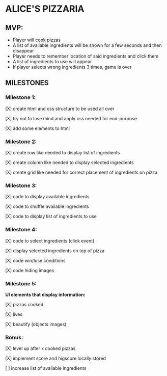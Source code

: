 # ALICE'S PIZZARIA

## MVP:


- Player will cook pizzas
- A list of available ingredients will be shown for a few seconds and then disappear
- Player needs to remember location of said ingredients and click them
- A list of ingredients to use will appear
- If player selects wrong ingredients 3 times, game is over


## MILESTONES

### Milestone 1:


[X] create html and css structure to be used all over

[X] try not to lose mind and apply css needed for end-purpose

[X] add some elements to html


### Milestone 2:


[X] create row like needed to display list of ingredients

[X] create column like needed to display selected ingredients

[X] create grid like needed for correct placement of ingredients on pizza


### Milestone 3:


[X] code to display available ingredients

[X] code to shuffle available ingredients

[X] code to display list of ingredients to use


### Milestone 4:

[X] code to select ingredients (click event)

[X] display selected ingredients on top of pizza

[X] code win/lose conditions

[X] code hiding images


### Milestone 5:


**UI elements that display information:**

[X] pizzas cooked

[X] lives

[X] beautify (objects images)


### Bonus:


[X] level up after x cooked pizzas

[X] implement score and higscore locally stored

[ ] increase list of available ingredients